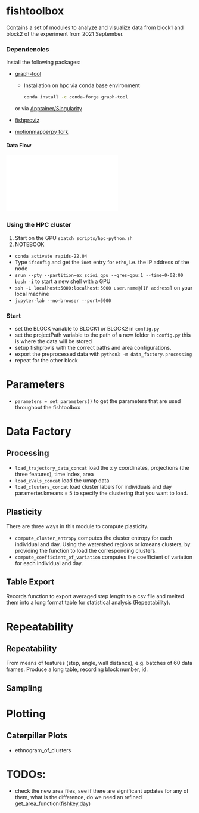 # fishtoolbox

Contains a set of modules to analyze and visualize data from block1 and block2 of the experiment from 2021 September. 

### Dependencies
Install the following packages:
- [graph-tool](https://graph-tool.skewed.de/static/doc/index.html)
    * Installation on hpc via conda base environment
        ```bash
        conda install -c conda-forge graph-tool
        ```
    or via [Apptainer/Singularity](https://git.skewed.de/count0/graph-tool/-/wikis/installation-instructions#installing-using-apptainersingularity-useful-for-hpc-systems)
- [fishproviz](https://github.com/lukastaerk/Fish-Tracking-Visualization)

- [motionmapperpy fork](https://github.com/lukastaerk/motionmapperpy)

#### Data Flow
![Dataflow](./docs/dataflow.pdf)

### Using the HPC cluster
1. Start on the GPU
`sbatch scripts/hpc-python.sh`
2. NOTEBOOK
- `conda activate rapids-22.04`
- Type `ifconfig` and get the `inet` entry for `eth0`, i.e. the IP address of the node
- `srun --pty --partition=ex_scioi_gpu --gres=gpu:1 --time=0-02:00 bash -i` to start a new shell with a GPU
- `ssh -L localhost:5000:localhost:5000 user.name@[IP address]` on your local machine
- `jupyter-lab --no-browser --port=5000`

### Start
- set the BLOCK variable to BLOCK1 or BLOCK2 in `config.py`
- set the projectPath variable to the path of a new folder in `config.py` this is where the data will be stored
- setup fishprovis with the correct paths and area configurations. 
- export the preprocessed data with `python3 -m data_factory.processing` 
- repeat for the other block

# Parameters 
- `parameters = set_parameters()` to get the parameters that are used throughout the fishtoolbox 

# Data Factory 
## Processing 
- `load_trajectory_data_concat` load the x y coordinates, projections (the three features), time index, area
- `load_zVals_concat` load the umap data
- `load_clusters_concat` load cluster labels for individuals and day 
    paramerter.kmeans = 5 to specify the clustering that you want to load. 

## Plasticity  
There are three ways in this module to compute plasticity. 
- `compute_cluster_entropy` computes the cluster entropy for each individual and day. Using the watershed regions or kmeans clusters, by providing the function to load the corresponding clusters.
- `compute_coefficient_of_variation` computes the coefficient of variation for each individual and day.

## Table Export 
Records function to export averaged step length to a csv file and melted them into a long format table for statistical analysis (Repeatability).

# Repeatability 
## Repeatability
From means of features (step, angle, wall distance), e.g. batches of 60 data frames. Produce a long table, recording block number, id. 
## Sampling





# Plotting 
## Caterpillar Plots
- ethnogram_of_clusters

# TODOs:
- check the new area files, see if there are significant updates for any of them, what is the difference, do we need an refined get_area_function(fishkey,day) 


